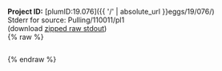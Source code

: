 **Project ID:** [plumID:19.076]({{ '/' | absolute_url }}eggs/19/076/)  
Stderr for source:  Pulling/110011/pl1   
(download [zipped raw stdout](pl1.plumed_master.stdout.txt.zip))  
{% raw %}
<pre>
</pre>
{% endraw %}
